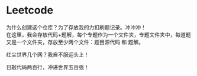 # Leetcode
为什么创建这个仓库？为了存放我的力扣刷题记录。冲冲冲！<br>
在这里，我会存放代码+题解，每个专题作为一个文件夹，专题文件夹中，每道题又是一个文件夹，存放至少两个文件：题目源代码 和 题解。

红尘世界几个网？我自不服迎头上！

日敲代码两百行，冲进世界五百强！